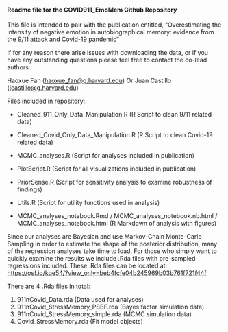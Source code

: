 #### Readme file for the COVID911_EmoMem Github Repository ####

This file is intended to pair with the publication entitled, “Overestimating the intensity of negative emotion in autobiographical memory: evidence from the 9/11 attack and Covid-19 pandemic”

If for any reason there arise issues with downloading the data, or if you have any outstanding questions please feel free to contact the co-lead authors:

Haoxue Fan (haoxue_fan@g.harvard.edu)
Or
Juan Castillo (jcastillo@g.harvard.edu)

Files included in repository:

- Cleaned_911_Only_Data_Manipulation.R (R Script to clean 9/11 related data)

- Cleaned_Covid_Only_Data_Manipulation.R (R Script to clean Covid-19 related data)

- MCMC_analyses.R (Script for analyses included in publication)

- PlotScript.R (Script for all visualizations included in publication)

- PriorSense.R (Script for sensitivity analysis to examine robustness of findings)

- Utils.R (Script for utility functions used in analysis)

- MCMC_analyses_notebook.Rmd / MCMC_analyses_notebook.nb.html / MCMC_analyses_notebook.html (R Markdown of analysis with figures)

Since our analyses are Bayesian and use Markov-Chain Monte-Carlo Sampling in order to estimate the shape of the posterior distribution, many of the regression analyses take time to load. For those who simply want to quickly examine the results we include .Rda files with pre-sampled regressions included. These .Rda files can be located at: https://osf.io/kqe54/?view_only=beb4fcfe04b245969b03b761f721f44f

There are 4 .Rda files in total:
1) 911nCovid_Data.rda (Data used for analyses)
2) 911nCovid_StressMemory_PSBF.rda (Bayes factor simulation data)
3) 911nCovid_StressMemory_simple.rda (MCMC simulation data)
4) Covid_StressMemory.rda (Fit model objects)
